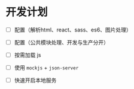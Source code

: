 # 开发计划

- [ ] 配置（解析html、react、sass、es6、图片处理）
- [ ] 配置（公共模块处理、开发与生产分开）
- [ ] 按需加载 js
- [ ] 使用 `mockjs` + `json-server`
- [ ] 快速开启本地服务


